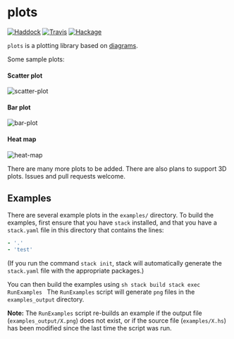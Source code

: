 # plots

[![Haddock](https://rawgit.com/cchalmers/plots/gh-pages/haddock.svg)](https://cchalmers.github.io/plots/)
[![Travis](https://api.travis-ci.org/cchalmers/plots.svg?branch=master)](https://travis-ci.org/cchalmers/plots)
[![Hackage](https://img.shields.io/hackage/v/plots.svg)](https://hackage.haskell.org/package/plots)


`plots` is a plotting library based on [diagrams](http://projects.haskell.org/diagrams).

Some sample plots:

#### Scatter plot
![scatter-plot](https://rawgit.com/cchalmers/plots/master/diagrams/src_Plots_Types_Scatter_scatterExample'.svg)

#### Bar plot
![bar-plot](https://rawgit.com/cchalmers/plots/master/diagrams/src_Plots_Types_Bar_barExample'.svg)

#### Heat map
![heat-map](https://rawgit.com/cchalmers/plots/master/diagrams/src_Plots_Types_HeatMap_heatMapIndexedExample'.svg)

There are many more plots to be added. There are also plans to support
3D plots. Issues and pull requests welcome.

## Examples

There are several example plots in the `examples/` directory. To build
the examples, first ensure that you have `stack` installed, and that you
have a `stack.yaml` file in this directory that contains the lines:

```yaml packages:
- '.'
- 'test'
```

(If you run the command `stack init`, stack will automatically generate
the `stack.yaml` file with the appropriate packages.)

You can then build the examples using ```sh stack build stack exec
RunExamples ``` The `RunExamples` script will generate `png` files in
the `examples_output` directory.

**Note:** The `RunExamples` script re-builds an example if the output
file (`examples_output/X.png`) does not exist, or if the source file
(`examples/X.hs`) has been modified since the last time the script was
run.
